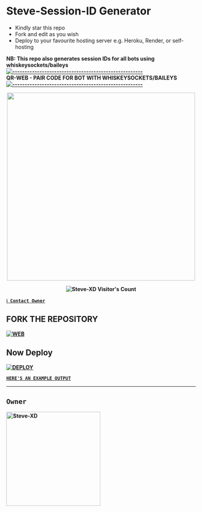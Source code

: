 # Steve-Session-ID Generator
- Kindly star this repo
- Fork and edit as you wish
- Deploy to your favourite hosting server e.g. Heroku, Render, or self-hosting

<strong>NB:<strong/> This repo also generates session IDs for all bots using whiskeysockets/baileys
[![-----------------------------------------------------](https://raw.githubusercontent.com/andreasbm/readme/master/assets/lines/colored.png)](#table-of-contents)
<br/>QR-WEB - PAIR CODE FOR BOT WITH WHISKEYSOCKETS/BAILEYS
[![-----------------------------------------------------](https://raw.githubusercontent.com/andreasbm/readme/master/assets/lines/colored.png)](#table-of-contents)

<p align="center">
   <a href="https://github.com/jmksteve">
    <img src="https://telegra.ph/file/da95ed969f943e4d61ca8.jpg" width="500">
   </a>
</p>

<p align="center">
  <img src="https://profile-counter.glitch.me/{jmksteve}/count.svg" alt="Steve-XD Visitor's Count" />
</p>

[`ℹ️ Contact Owner`](https://wa.me/923185051357)

## FORK THE REPOSITORY  
<a href="https://github.com/jmksteve/steve-session-id-generator">
<img title="WEB" src="https://img.shields.io/badge/FORK Steve-QR?color=black&style=for-the-badge&logo=stackshare">
</a>

## Now Deploy  
<a href='https://dashboard.heroku.com/new?template=https://github.com/jmksteve/steve-session-id-generator' target="_blank">
<img alt='DEPLOY' src='https://img.shields.io/badge/-DEPLOY-black?style=for-the-badge&logo=heroku&logoColor=white'/>
</a>

[`HERE'S AN EXAMPLE OUTPUT`](https://steve-session-test-2d5de70f8522.herokuapp.com)

---

## `Owner`

<a href="https://github.com/jmksteve">
<img src="https://github.com/jmksteve.png" width="250" height="250" alt="Steve-XD"/>
</a>
